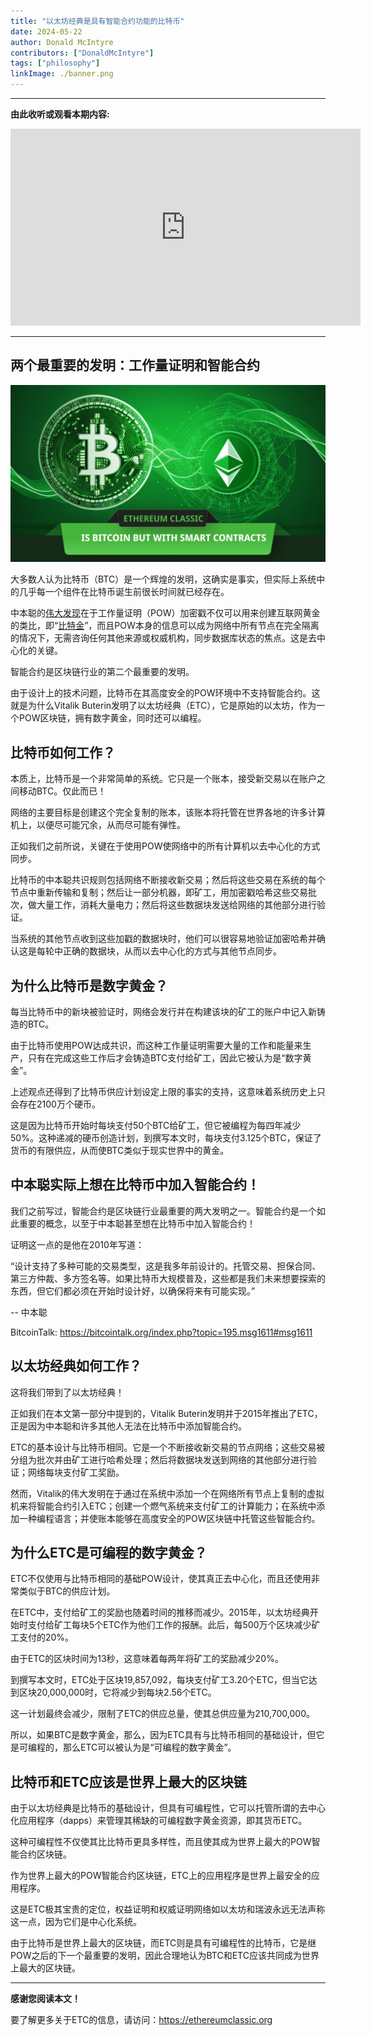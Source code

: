```yaml
---
title: "以太坊经典是具有智能合约功能的比特币"
date: 2024-05-22
author: Donald McIntyre
contributors: ["DonaldMcIntyre"]
tags: ["philosophy"]
linkImage: ./banner.png
---
```


---
**由此收听或观看本期内容:**

<iframe width="560" height="315" src="https://www.youtube.com/embed/btzFfy0m-1U" title="YouTube video player" frameborder="0" allow="accelerometer; autoplay; clipboard-write; encrypted-media; gyroscope; picture-in-picture; web-share" allowfullscreen></iframe>

---

## 两个最重要的发明：工作量证明和智能合约

![](./banner.png)

大多数人认为比特币（BTC）是一个辉煌的发明，这确实是事实，但实际上系统中的几乎每一个组件在比特币诞生前很长时间就已经存在。

中本聪的[伟大发现](https://ethereumclassic.org/blog/2023-11-16-etc-proof-of-work-course-2-what-didnt-exist-was-a-secure-consensus-mechanism)在于工作量证明（POW）加密戳不仅可以用来创建互联网黄金的类比，即“[比特金](https://unenumerated.blogspot.com/2005/12/bit-gold.html)”，而且POW本身的信息可以成为网络中所有节点在完全隔离的情况下，无需咨询任何其他来源或权威机构，同步数据库状态的焦点。这是去中心化的关键。

智能合约是区块链行业的第二个最重要的发明。

由于设计上的技术问题，比特币在其高度安全的POW环境中不支持智能合约。这就是为什么Vitalik Buterin发明了以太坊经典（ETC），它是原始的以太坊，作为一个POW区块链，拥有数字黄金，同时还可以编程。

## 比特币如何工作？

本质上，比特币是一个非常简单的系统。它只是一个账本，接受新交易以在账户之间移动BTC。仅此而已！

网络的主要目标是创建这个完全复制的账本，该账本将托管在世界各地的许多计算机上，以便尽可能冗余，从而尽可能有弹性。

正如我们之前所说，关键在于使用POW使网络中的所有计算机以去中心化的方式同步。

比特币的中本聪共识规则包括网络不断接收新交易；然后将这些交易在系统的每个节点中重新传输和复制；然后让一部分机器，即矿工，用加密戳哈希这些交易批次，做大量工作，消耗大量电力；然后将这些数据块发送给网络的其他部分进行验证。

当系统的其他节点收到这些加戳的数据块时，他们可以很容易地验证加密哈希并确认这是每轮中正确的数据块，从而以去中心化的方式与其他节点同步。

## 为什么比特币是数字黄金？

每当比特币中的新块被验证时，网络会发行并在构建该块的矿工的账户中记入新铸造的BTC。

由于比特币使用POW达成共识，而这种工作量证明需要大量的工作和能量来生产，只有在完成这些工作后才会铸造BTC支付给矿工，因此它被认为是“数字黄金”。

上述观点还得到了比特币供应计划设定上限的事实的支持，这意味着系统历史上只会存在2100万个硬币。

这是因为比特币开始时每块支付50个BTC给矿工，但它被编程为每四年减少50%。这种递减的硬币创造计划，到撰写本文时，每块支付3.125个BTC，保证了货币的有限供应，从而使BTC类似于现实世界中的黄金。

## 中本聪实际上想在比特币中加入智能合约！

我们之前写过，智能合约是区块链行业最重要的两大发明之一。智能合约是一个如此重要的概念，以至于中本聪甚至想在比特币中加入智能合约！

证明这一点的是他在2010年写道：

“设计支持了多种可能的交易类型，这是我多年前设计的。托管交易、担保合同、第三方仲裁、多方签名等。如果比特币大规模普及，这些都是我们未来想要探索的东西，但它们都必须在开始时设计好，以确保将来有可能实现。”

-- 中本聪

BitcoinTalk: https://bitcointalk.org/index.php?topic=195.msg1611#msg1611

## 以太坊经典如何工作？

这将我们带到了以太坊经典！

正如我们在本文第一部分中提到的，Vitalik Buterin发明并于2015年推出了ETC，正是因为中本聪和许多其他人无法在比特币中添加智能合约。

ETC的基本设计与比特币相同。它是一个不断接收新交易的节点网络；这些交易被分组为批次并由矿工进行哈希处理；然后将数据块发送到网络的其他部分进行验证；网络每块支付矿工奖励。

然而，Vitalik的伟大发明在于通过在系统中添加一个在网络所有节点上复制的虚拟机来将智能合约引入ETC；创建一个燃气系统来支付矿工的计算能力；在系统中添加一种编程语言；并使账本能够在高度安全的POW区块链中托管这些智能合约。

## 为什么ETC是可编程的数字黄金？

ETC不仅使用与比特币相同的基础POW设计，使其真正去中心化，而且还使用非常类似于BTC的供应计划。

在ETC中，支付给矿工的奖励也随着时间的推移而减少。2015年，以太坊经典开始时支付给矿工每块5个ETC作为他们工作的报酬。此后，每500万个区块减少矿工支付的20%。

由于ETC的区块时间为13秒，这意味着每两年将矿工的奖励减少20%。

到撰写本文时，ETC处于区块19,857,092，每块支付矿工3.20个ETC，但当它达到区块20,000,000时，它将减少到每块2.56个ETC。

这一计划最终会减少，限制了ETC的供应总量，使其总供应量为210,700,000。

所以，如果BTC是数字黄金，那么，因为ETC具有与比特币相同的基础设计，但它是可编程的，那么ETC可以被认为是“可编程的数字黄金”。

## 比特币和ETC应该是世界上最大的区块链

由于以太坊经典是比特币的基础设计，但具有可编程性，它可以托管所谓的去中心化应用程序（dapps）来管理其稀缺的可编程数字黄金资源，即其货币ETC。

这种可编程性不仅使其比比特币更具多样性，而且使其成为世界上最大的POW智能合约区块链。

作为世界上最大的POW智能合约区块链，ETC上的应用程序是世界上最安全的应用程序。

这是ETC极其宝贵的定位，权益证明和权威证明网络如以太坊和瑞波永远无法声称这一点，因为它们是中心化系统。

由于比特币是世界上最大的区块链，而ETC则是具有可编程性的比特币，它是继POW之后的下一个最重要的发明，因此合理地认为BTC和ETC应该共同成为世界上最大的区块链。

---

**感谢您阅读本文！**

要了解更多关于ETC的信息，请访问：https://ethereumclassic.org
